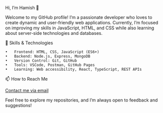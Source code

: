 Hi, I’m Hamish 👋

Welcome to my GitHub profile! I’m a passionate developer who loves to create dynamic and user-friendly web applications. Currently, I’m focused on improving my skills in JavaScript, HTML, and CSS while also learning about server-side technologies and databases.

🚀 Skills & Technologies

	•	Frontend: HTML, CSS, JavaScript (ES6+)
	•	Backend: Node.js, Express, MongoDB
	•	Version Control: Git, GitHub
	•	Tools: VSCode, Postman, GitHub Pages
	•	Learning: Web accessibility, React, TypeScript, REST APIs

📫 How to Reach Me

[Contact me via email](mailto:hamishtanner404@gmail.com)

Feel free to explore my repositories, and I’m always open to feedback and suggestions!
